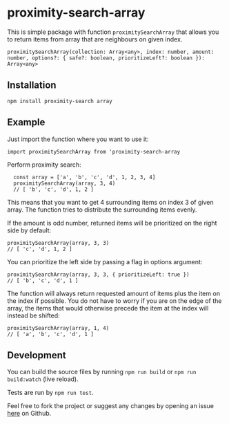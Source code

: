 # proximity-search-array

This is simple package with function `proximitySearchArray` that allows you to return items from array that are neighbours on given index. 

`proximitySearchArray(collection: Array<any>, index: number, amount: number, options?: { safe?: boolean, prioritizeLeft?: boolean }): Array<any>`

## Installation

```
npm install proximity-search array
```

## Example

Just import the function where you want to use it:

```
import proximitySearchArray from 'proximity-search-array
```

Perform proximity search:

```
  const array = ['a', 'b', 'c', 'd', 1, 2, 3, 4]
  proximitySearchArray(array, 3, 4)
  // [ 'b', 'c', 'd', 1, 2 ]
```

This means that you want to get 4 surrounding items on index 3 of given array. The function tries to distribute the surrounding items evenly.

If the amount is odd number, returned items will be prioritized on the right side by default:

```
proximitySearchArray(array, 3, 3)
// [ 'c', 'd', 1, 2 ]
```

You can prioritize the left side by passing a flag in options argument:

```
proximitySearchArray(array, 3, 3, { prioritizeLeft: true })
// [ 'b', 'c', 'd', 1 ]
```

The function will always return requested amount of items plus the item on the index if possible. You do not have to worry if you are on the edge of the array, the items that would otherwise precede the item at the index will instead be shifted:

```
proximitySearchArray(array, 1, 4)
// [ 'a', 'b', 'c', 'd', 1 ]
```

## Development

You can build the source files by running `npm run build` or `npm run build:watch` (live reload).

Tests are run by `npm run test`.

Feel free to fork the project or suggest any changes by opening an issue [here](https://github.com/comatory/proximity-search-array) on Github.